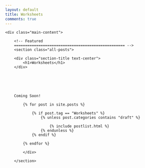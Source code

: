 ```yaml
---
layout: default
title: Worksheets
comments: true
---
```



<!-- We reopen main-content and container -->

<div class="container-fluid">

    <div class="main-content">

        <!-- Featured
        ================================================== -->
        <section class="all-posts">

        <div class="section-title text-center">
            <h1>Worksheets</h1>
        </div>
<br><br><br>
            <div class="row listfeaturedtag">

	    Coming Soon!
	    
            {% for post in site.posts %}

                {% if post.tag == "Worksheets" %}
                    {% unless post.categories contains "draft" %}

                        {% include postlist.html %}
                    {% endunless %}
                {% endif %}

            {% endfor %}

            </div>

        </section>

